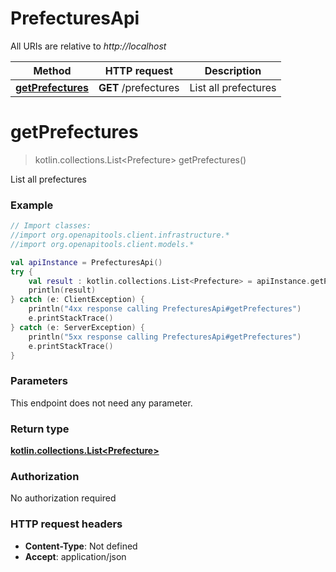 # PrefecturesApi

All URIs are relative to *http://localhost*

Method | HTTP request | Description
------------- | ------------- | -------------
[**getPrefectures**](PrefecturesApi.md#getPrefectures) | **GET** /prefectures | List all prefectures


<a name="getPrefectures"></a>
# **getPrefectures**
> kotlin.collections.List&lt;Prefecture&gt; getPrefectures()

List all prefectures

### Example
```kotlin
// Import classes:
//import org.openapitools.client.infrastructure.*
//import org.openapitools.client.models.*

val apiInstance = PrefecturesApi()
try {
    val result : kotlin.collections.List<Prefecture> = apiInstance.getPrefectures()
    println(result)
} catch (e: ClientException) {
    println("4xx response calling PrefecturesApi#getPrefectures")
    e.printStackTrace()
} catch (e: ServerException) {
    println("5xx response calling PrefecturesApi#getPrefectures")
    e.printStackTrace()
}
```

### Parameters
This endpoint does not need any parameter.

### Return type

[**kotlin.collections.List&lt;Prefecture&gt;**](Prefecture.md)

### Authorization

No authorization required

### HTTP request headers

 - **Content-Type**: Not defined
 - **Accept**: application/json

